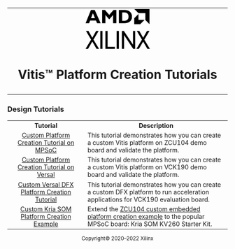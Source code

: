 <table class="sphinxhide" width="100%">
 <tr>
   <td align="center"><img src="https://raw.githubusercontent.com/Xilinx/Image-Collateral/main/xilinx-logo.png" width="30%"/><h1>Vitis™ Platform Creation Tutorials</h1>
   </td>
 </tr>
 <tr>
 <td>
 </td>
 </tr>
</table>


### Design Tutorials

<table style="width:100%">
 <tr>
 <td width="35%" align="center"><b>Tutorial</b>
 <td width="65%" align="center"><b>Description</b>
 </tr>
  <tr>
 <td align="center"><a href="./02-Edge-AI-ZCU104/README.md">Custom Platform Creation Tutorial on MPSoC</a></td>
 <td>This tutorial demonstrates how you can create a custom Vitis platform on ZCU104 demo board and validate the platform.</td>
 </tr>

 <tr>
 <td align="center"><a href="./03_Edge_VCK190/README.md">Custom Platform Creation Tutorial on Versal</a></td>
 <td>This tutorial demonstrates how you can create a custom Vitis platform on VCK190 demo board and validate the platform.</td>
 </tr>

 <tr>
  <td align="center"><a href="./04_Edge_VCK190_DFX/README.md">Custom Versal DFX Platform Creation Tutorial</a></td>
  <td>This tutorial demonstrates how you can create a custom DFX platform to run acceleration applications for VCK190 evaluation board.</td>
 </tr>

 <tr>
 <td align="center"><a href="./01-Edge-KV260/README.md">Custom Kria SOM Platform Creation Example</a></td>
 <td>Extend the <a href="./02-Edge-AI-ZCU104/README.md">ZCU104 custom embedded platform creation example</a> to the popular MPSoC board: Kria SOM KV260 Starter Kit.
</td>
 </tr>
</table>

<p align="center"><sup>Copyright&copy; 2020–2022 Xilinx</sup></p>
